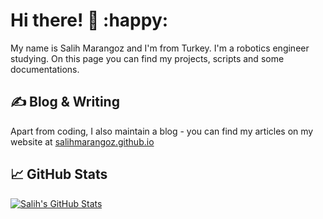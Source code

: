 # Hi there! :wave: :happy:

My name is Salih Marangoz and I'm from Turkey. I'm a robotics engineer studying. On this page you can find my projects, scripts and some documentations. 

## &#x270d; Blog & Writing
Apart from coding, I also maintain a blog - you can find my articles on my website at [salihmarangoz.github.io](salihmarangoz.github.io)

## &#x1f4c8; GitHub Stats

<a href="https://github.com/salihmarangoz">
  <img align="center" src="https://github-readme-stats.vercel.app/api?username=salihmarangoz&show_icons=true&line_height=27&count_private=true&title_color=ffffff&text_color=c9cacc&icon_color=2bbc8a&bg_color=1d1f21" alt="Salih's GitHub Stats" />
</a>

